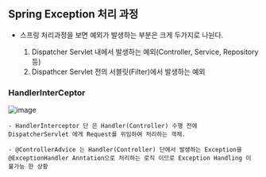 
  ## Spring Exception 처리 과정
  
   - 스프링 처리과정을 보면 예외가 발생하는 부분은 크게 두가지로 나뉜다.
      
      1. Dispatcher Servlet 내에서 발생하는 예외(Controller, Service, Repository 등)
      2. Dispathcer Servlet 전의 서블릿(Filter)에서 발생하는 예외


  ### HandlerInterCeptor
  
  ![image](https://user-images.githubusercontent.com/79154652/141954385-dbc4b2d7-493b-44d6-9e03-f49c2aa9c868.png)

  
    - HandlerInterceptor 단 은 Handler(Controller) 수행 전에 DispatcherServlet 에게 Request를 위임하여 처리하는 객체.
    
    - @ControllerAdvice 는 Handler(Controller) 단에서 발생하는 Exception을 @ExceptionHandler Anntation으로 처리하는 로직 이므로 Exception Handling 이 불가능 한 상황
